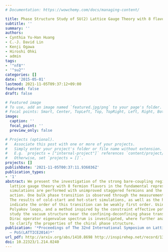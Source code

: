 ```yaml
---
# Documentation: https://wowchemy.com/docs/managing-content/

title: Phase Structure Study of SU(2) Lattice Gauge Theory with 8 flavours
subtitle: ''
summary: ''
authors:
- Cynthia Yu-Han Huang
- C.-J. David Lin
- Kenji Ogawa
- Hiroshi Ohki
- admin
tags:
- '"nf8"'
- '"su2"'
categories: []
date: '2015-05-01'
lastmod: 2021-11-05T09:37:12+09:00
featured: false
draft: false

# Featured image
# To use, add an image named `featured.jpg/png` to your page's folder.
# Focal points: Smart, Center, TopLeft, Top, TopRight, Left, Right, BottomLeft, Bottom, BottomRight.
image:
  caption: ''
  focal_point: ''
  preview_only: false

# Projects (optional).
#   Associate this post with one or more of your projects.
#   Simply enter your project's folder or file name without extension.
#   E.g. `projects = ["internal-project"]` references `content/project/deep-learning/index.md`.
#   Otherwise, set `projects = []`.
projects: []
publishDate: '2021-11-05T00:37:11.936036Z'
publication_types:
- '1'
abstract: We present the investigation of the strong bare-coupling regime of SU(2)
  lattice gauge theory with 8 fermion flavors in the fundamental representation. The
  simulations are performed with unimproved staggered fermions and the plaquette gauge
  action. One bulk phase transition is observed through the measurement of the plaquette.
  The results of cold-start and hot-start simulations, as well as the hysteresis study,
  indicate the order of this transition can be weakly first order. Using the smeared
  Polyakov loops, and a method inspired by the constraint effective potential, we
  study the vacuum structure near the confining-deconfining phase transition. The
  Dirac operator eigenvalue spectrum is investigated, where further analysis is needed
  to clarify the properties of the chiral phase structure.
publication: '*Proceedings of The 32nd International Symposium on Lattice Field Theory
  — PoS(LATTICE2014)*'
url_pdf: http://arxiv.org/abs/1410.8698 http://inspirehep.net/record/1325555 https://pos.sissa.it/214/240
doi: 10.22323/1.214.0240
---
```

